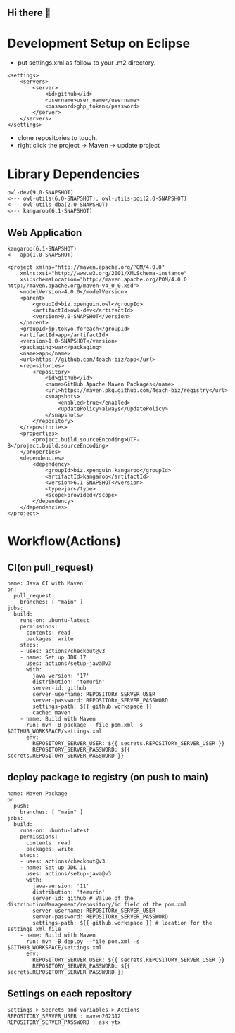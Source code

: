 ## Hi there 👋

<!--

**Here are some ideas to get you started:**

🙋‍♀️ A short introduction - what is your organization all about?
🌈 Contribution guidelines - how can the community get involved?
👩‍💻 Useful resources - where can the community find your docs? Is there anything else the community should know?
🍿 Fun facts - what does your team eat for breakfast?
🧙 Remember, you can do mighty things with the power of [Markdown](https://docs.github.com/github/writing-on-github/getting-started-with-writing-and-formatting-on-github/basic-writing-and-formatting-syntax)
-->

# Development Setup on Eclipse
- put settings.xml as follow to your .m2 directory.
```
<settings>
    <servers>
        <server>
            <id>github</id>
            <username>user_name</username>
            <password>ghp_token</password>
        </server>
    </servers>
</settings>
```
- clone repositories to touch.
- right click the project -> Maven -> update project

# Library Dependencies
```
owl-dev(9.0-SNAPSHOT)
<--- owl-utils(6.0-SNAPSHOT), owl-utils-poi(2.0-SNAPSHOT)
<--- owl-utils-dba(2.0-SNAPSHOT)
<--- kangaroo(6.1-SNAPSHOT)
```
## Web Application
```
kangaroo(6.1-SNAPSHOT)
<-- app(1.0-SNAPSHOT)
```
```
<project xmlns="http://maven.apache.org/POM/4.0.0"
	xmlns:xsi="http://www.w3.org/2001/XMLSchema-instance"
	xsi:schemaLocation="http://maven.apache.org/POM/4.0.0 http://maven.apache.org/maven-v4_0_0.xsd">
	<modelVersion>4.0.0</modelVersion>
	<parent>
		<groupId>biz.xpenguin.owl</groupId>
		<artifactId>owl-dev</artifactId>
		<version>9.0-SNAPSHOT</version>
	</parent>
	<groupId>jp.tokyo.foreach</groupId>
	<artifactId>app</artifactId>
	<version>1.0-SNAPSHOT</version>
	<packaging>war</packaging>
	<name>app</name>
	<url>https://github.com/4each-biz/app</url>
	<repositories>
		<repository>
			<id>github</id>
			<name>GitHub Apache Maven Packages</name>
			<url>https://maven.pkg.github.com/4each-biz/registry</url>
			<snapshots>
				<enabled>true</enabled>
				<updatePolicy>always</updatePolicy>
			</snapshots>
		</repository>
	</repositories>
	<properties>
		<project.build.sourceEncoding>UTF-8</project.build.sourceEncoding>
	</properties>
	<dependencies>
		<dependency>
			<groupId>biz.xpenguin.kangaroo</groupId>
			<artifactId>kangaroo</artifactId>
			<version>6.1-SNAPSHOT</version>
			<type>jar</type>
			<scope>provided</scope>
		</dependency>
	</dependencies>
</project>
```

# Workflow(Actions)
## CI(on pull_request)
```
name: Java CI with Maven
on:
  pull_request:
    branches: [ "main" ]
jobs:
  build:
    runs-on: ubuntu-latest
    permissions:
      contents: read
      packages: write
    steps:
    - uses: actions/checkout@v3
    - name: Set up JDK 17
      uses: actions/setup-java@v3
      with:
        java-version: '17'
        distribution: 'temurin'
        server-id: github
        server-username: REPOSITORY_SERVER_USER
        server-password: REPOSITORY_SERVER_PASSWORD
        settings-path: ${{ github.workspace }}
        cache: maven
    - name: Build with Maven
      run: mvn -B package --file pom.xml -s $GITHUB_WORKSPACE/settings.xml
      env:
        REPOSITORY_SERVER_USER: ${{ secrets.REPOSITORY_SERVER_USER }}
        REPOSITORY_SERVER_PASSWORD: ${{ secrets.REPOSITORY_SERVER_PASSWORD }}
```
## deploy package to registry (on push to main)
```
name: Maven Package
on:
  push:
    branches: [ "main" ]
jobs:
  build:
    runs-on: ubuntu-latest
    permissions:
      contents: read
      packages: write
    steps:
    - uses: actions/checkout@v3
    - name: Set up JDK 11
      uses: actions/setup-java@v3
      with:
        java-version: '11'
        distribution: 'temurin'
        server-id: github # Value of the distributionManagement/repository/id field of the pom.xml
        server-username: REPOSITORY_SERVER_USER
        server-password: REPOSITORY_SERVER_PASSWORD
        settings-path: ${{ github.workspace }} # location for the settings.xml file
    - name: Build with Maven
      run: mvn -B deploy --file pom.xml -s $GITHUB_WORKSPACE/settings.xml
      env:
        REPOSITORY_SERVER_USER: ${{ secrets.REPOSITORY_SERVER_USER }}
        REPOSITORY_SERVER_PASSWORD: ${{ secrets.REPOSITORY_SERVER_PASSWORD }}
```

## Settings on each repository
```
Settings > Secrets and variables > Actions
REPOSITORY_SERVER_USER : maven202312
REPOSITORY_SERVER_PASSWORD : ask ytx
```
